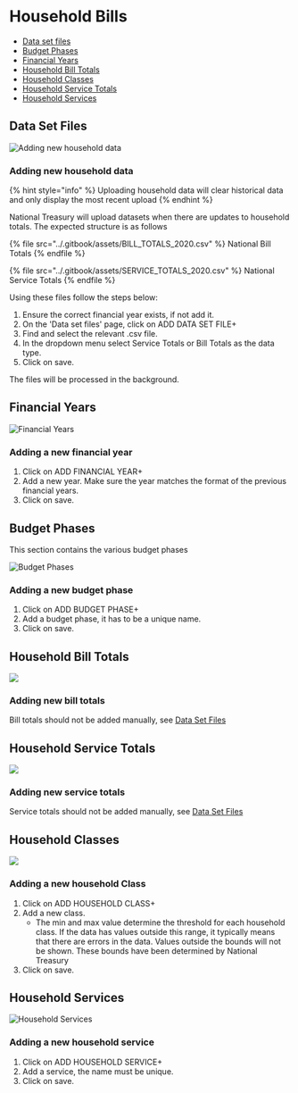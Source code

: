 # Household Bills

* [Data set files](household-bills.md#data-set-files)
* [Budget Phases](household-bills.md#budget-phases)
* [Financial Years](household-bills.md#financial-years)
* [Household Bill Totals](household-bills.md#household-bill-totals)
* [Household Classes](household-bills.md#household-classes)
* [Household Service Totals](household-bills.md#household-service-totals)
* [Household Services](household-bills.md#household-services)

## Data Set Files

![Adding new household data](../.gitbook/assets/h\_dataset\_file.png)

### Adding new household data

{% hint style="info" %}
Uploading household data will clear historical data and only display the most recent upload
{% endhint %}

National Treasury will upload datasets when there are updates to household totals. The expected structure is as follows

{% file src="../.gitbook/assets/BILL_TOTALS_2020.csv" %}
National Bill Totals
{% endfile %}

{% file src="../.gitbook/assets/SERVICE_TOTALS_2020.csv" %}
National Service Totals
{% endfile %}

Using these files follow the steps below:

1. Ensure the correct financial year exists, if not add it.
2. On the 'Data set files' page, click on ADD DATA SET FILE+
3. Find and select the relevant .csv file.
4. In the dropdown menu select Service Totals or Bill Totals as the data type.
5. Click on save.

The files will be processed in the background.

## Financial Years

![Financial Years](../.gitbook/assets/h\_finance.png)

### Adding a new financial year

1. Click on ADD FINANCIAL YEAR+
2. Add a new year. Make sure the year matches the format of the previous financial years.
3. Click on save.

## Budget Phases

This section contains the various budget phases

![Budget Phases](../.gitbook/assets/h\_budget.png)

### Adding a new budget phase

1. Click on ADD BUDGET PHASE+
2. Add a budget phase, it has to be a unique name.
3. Click on save.

## Household Bill Totals

![](../.gitbook/assets/h\_bill\_total.png)

### Adding new bill totals

Bill totals should not be added manually, see [Data Set Files](household-bills.md#data-set-files)

## Household Service Totals

![](../.gitbook/assets/h\_service\_total.png)

### Adding new service totals

Service totals should not be added manually, see [Data Set Files](household-bills.md#data-set-files)

## Household Classes

![](../.gitbook/assets/h\_class.png)

### Adding a new household Class

1. Click on ADD HOUSEHOLD CLASS+
2. Add a new class.
   * The min and max value determine the threshold for each household class. If the data has values outside this range, it typically means that there are errors in the data. Values outside the bounds will not be shown. These bounds have been determined by National Treasury
3. Click on save.

## Household Services

![Household Services](../.gitbook/assets/h\_service.png)

### Adding a new household service

1. Click on ADD HOUSEHOLD SERVICE+
2. Add a service, the name must be unique.
3. Click on save.
